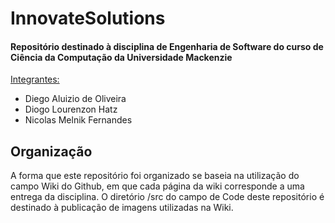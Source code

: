 # InnovateSolutions
<h4>Repositório destinado à disciplina de Engenharia de Software do curso de Ciência da Computação da Universidade Mackenzie</h4>

<ins>Integrantes:</ins>
- Diego Aluizio de Oliveira
- Diogo Lourenzon Hatz
- Nicolas Melnik Fernandes

<h2>Organização</h2>

A forma que este repositório foi organizado se baseia na utilização do campo Wiki do Github, em que cada página da wiki corresponde a uma entrega da disciplina. O diretório /src do campo de Code deste repositório é destinado à publicação de imagens utilizadas na Wiki.

